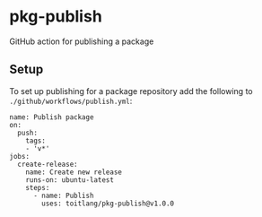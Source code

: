 # pkg-publish
GitHub action for publishing a package

## Setup
To set up publishing for a package repository add the following to `./github/workflows/publish.yml`:
```
name: Publish package
on:
  push:
    tags:
    - 'v*'
jobs:
  create-release:
    name: Create new release
    runs-on: ubuntu-latest
    steps:
      - name: Publish
        uses: toitlang/pkg-publish@v1.0.0
```
